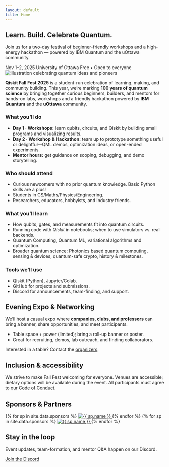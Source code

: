 ```yaml
---
layout: default
title: Home
---
```


<section class="hero">
  <div class="container hero-inner">
    <h1>Learn. Build. Celebrate Quantum.</h1>
    <p>Join us for a two-day festival of beginner-friendly workshops and a high-energy hackathon — powered by IBM Quantum and the uOttawa community.</p>
    <div class="meta">
      <span class="pill">Nov 1–2, 2025</span>
      <span class="pill">University of Ottawa</span>
      <span class="pill">Free • Open to everyone</span>
    </div>
  </div>
</section>

<main class="container">
  <section id="about" class="card">
  <img
    src="{{ '/assets/Full_Illustration.png' | relative_url }}"
    alt="Illustration celebrating quantum ideas and pioneers"
    class="about-banner"
    loading="eager"
    decoding="async"
  >

  <p>
    <strong>Qiskit Fall Fest 2025</strong> is a student-run celebration of learning,
    making, and community building. This year, we’re marking 
    <strong>100 years of quantum science</strong> by bringing together curious beginners,
    builders, and mentors for hands-on labs, workshops and a friendly hackathon powered 
    by <strong>IBM Quantum</strong> and the <strong>uOttawa</strong> community.
  </p>

  <h3>What you’ll do</h3>
  <ul class="keypoints">
    <li><strong>Day 1 · Workshops:</strong> learn qubits, circuits, and Qiskit by building small programs and visualizing results.</li>
    <li><strong>Day 2 · Workshop & Hackathon:</strong> team up to prototype something useful or delightful—QML demos, optimization ideas, or open-ended experiments.</li>
    <li><strong>Mentor hours:</strong> get guidance on scoping, debugging, and demo storytelling.</li>
  </ul>

  <h3>Who should attend</h3>
  <ul class="keypoints">
    <li>Curious newcomers with no prior quantum knowledge. Basic Python skills are a plus!</li>
    <li>Students in CS/Maths/Physics/Engineering.</li>
    <li>Researchers, educators, hobbyists, and industry friends.</li>
  </ul>

  <h3>What you’ll learn</h3>
  <ul class="keypoints">
    <li>How qubits, gates, and measurements fit into quantum circuits.</li>
    <li>Running code with <em>Qiskit</em> in notebooks; when to use simulators vs. real backends.</li>
    <li>Quantum Computing, Quantum ML, variational algorithms and optimization.</li>
    <li>Broader quantum science: Photonics based quantum computing, sensing & devices, quantum-safe crypto, history & milestones.</li>
  </ul>

  <h3>Tools we’ll use</h3>
  <ul class="keypoints">
    <li>Qiskit (Python), Jupyter/Colab.</li>
    <li>GitHub for projects and submissions.</li>
    <li>Discord for announcements, team-finding, and support.</li>
  </ul>
</section>

<section class="card">
  <h2>Evening Expo & Networking</h2>
  <p>
    We’ll host a casual expo where <strong>companies, clubs, and professors</strong> can bring a banner,
    share opportunities, and meet participants.
  </p>
  <ul class="keypoints">
    <li>Table space + power (limited); bring a roll-up banner or poster.</li>
    <li>Great for recruiting, demos, lab outreach, and finding collaborators.</li>
  </ul>
  <p class="note">
    Interested in a table? Contact the <a href="{{ '/organizers/' | relative_url }}">organizers</a>.
  </p>
</section>

<section class="card">
  <h2>Inclusion & accessibility</h2>
  <p>
    We strive to make Fall Fest welcoming for everyone. Venues are accessible; dietary options will be
    available during the event. All participants must agree to our
    <a href="{{ '/code-of-conduct/' | relative_url }}">Code of Conduct</a>.
  </p>
</section>

<section class="card narrow" aria-labelledby="sponsor-heading">
  <h2 id="sponsor-heading">Sponsors & Partners</h2>

  <div class="sponsor-marquee" aria-label="Sponsor logos">
    <div class="marquee-track">
      {% for sp in site.data.sponsors %}
        <a class="sponsor-tile" href="{{ sp.url }}" target="_blank" rel="noopener">
          <img src="{{ sp.logo | relative_url }}" alt="{{ sp.name }}">
        </a>
      {% endfor %}
      <!-- duplicate once for seamless loop -->
      {% for sp in site.data.sponsors %}
        <a class="sponsor-tile" href="{{ sp.url }}" target="_blank" rel="noopener">
          <img src="{{ sp.logo | relative_url }}" alt="{{ sp.name }}">
        </a>
      {% endfor %}
    </div>
  </div>
<!--   <button class="ss-pause" data-paused="false">Pause</button>
</section> -->


<section class="card center">
  <h2>Stay in the loop</h2>
  <p>Event updates, team-formation, and mentor Q&A happen on our Discord.</p>
  <a class="btn" href="{{ '/contact/' | relative_url }}">Join the Discord</a>
</section>

<!--   <p> -->
<!--     Event updates, team-formation, and mentor Q&A happen on our Discord: -->
<!--     <a href="{{ site.discord_url }}" target="_blank" rel="noopener">{{ site.discord_url }}</a>. -->
<!--     Check the <a href="#schedule">schedule</a> for the latest timing. -->
<!--   </p> -->


</main>
